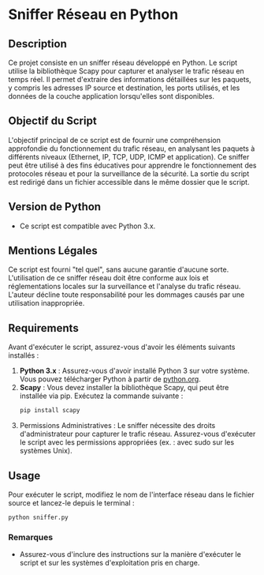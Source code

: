 # Sniffer Réseau en Python

## Description
Ce projet consiste en un sniffer réseau développé en Python. Le script utilise la bibliothèque Scapy pour capturer et analyser le trafic réseau en temps réel. Il permet d'extraire des informations détaillées sur les paquets, y compris les adresses IP source et destination, les ports utilisés, et les données de la couche application lorsqu'elles sont disponibles.

## Objectif du Script
L'objectif principal de ce script est de fournir une compréhension approfondie du fonctionnement du trafic réseau, en analysant les paquets à différents niveaux (Ethernet, IP, TCP, UDP, ICMP et application). Ce sniffer peut être utilisé à des fins éducatives pour apprendre le fonctionnement des protocoles réseau et pour la surveillance de la sécurité. La sortie du script est redirigé dans un fichier accessible dans le même dossier que le script.

## Version de Python
- Ce script est compatible avec Python 3.x. 

## Mentions Légales
Ce script est fourni "tel quel", sans aucune garantie d'aucune sorte. L'utilisation de ce sniffer réseau doit être conforme aux lois et réglementations locales sur la surveillance et l'analyse du trafic réseau. L'auteur décline toute responsabilité pour les dommages causés par une utilisation inappropriée.

## Requirements
Avant d'exécuter le script, assurez-vous d'avoir les éléments suivants installés :

1. **Python 3.x** : Assurez-vous d'avoir installé Python 3 sur votre système. Vous pouvez télécharger Python à partir de [python.org](https://www.python.org/downloads/).
2. **Scapy** : Vous devez installer la bibliothèque Scapy, qui peut être installée via pip. Exécutez la commande suivante :
   ```bash
   pip install scapy
3. Permissions Administratives : Le sniffer nécessite des droits d'administrateur pour capturer le trafic réseau. Assurez-vous d'exécuter le script avec les permissions appropriées (ex. : avec sudo sur les systèmes Unix).

## Usage
Pour exécuter le script, modifiez le nom de l'interface réseau dans le fichier source et lancez-le depuis le terminal :

    python sniffer.py

### Remarques
- Assurez-vous d'inclure des instructions sur la manière d'exécuter le script et sur les systèmes d'exploitation pris en charge.
